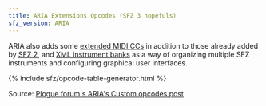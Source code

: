 ```yaml
---
title: ARIA Extensions Opcodes (SFZ 3 hopefuls)
sfz_version: ARIA
---
```

ARIA also adds some [extended MIDI CCs] in addition to those already added
by [SFZ 2], and [XML instrument banks] as a way of organizing multiple
SFZ instruments and configuring graphical user interfaces.

{% include sfz/opcode-table-generator.html %}

Source: [Plogue forum's ARIA's Custom opcodes post]

[extended MIDI CCs]: /extensions/midi_ccs
[Plogue forum's ARIA's Custom opcodes post]: https://www.plogue.com/plgfrms/viewtopic.php?f=14&t=4389&sid=1499dd5d481dc9c02a51c57da3b11364
[SFZ 2]: /misc/sfz2
[XML instrument banks]: /extensions/aria/xml_instrument_bank
